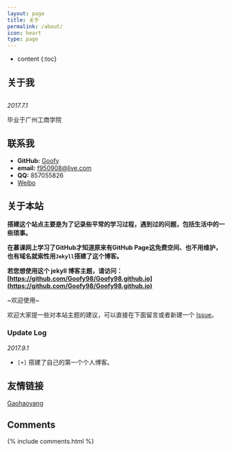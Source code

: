 ```yaml
---
layout: page
title: 关于
permalink: /about/
icon: heart
type: page
---
```


* content
{:toc}

## 关于我

<iframe src="https://githubbadge.appspot.com/gaohaoyang?s=1" style="border: 0;height: 0px;width: 200px;overflow: hidden;" frameBorder="0"></iframe>


*2017.7.1*

毕业于广州工商学院

## 联系我

* **GitHub:**   [Goofy](https://github.com/Goofy98)
* **email:** f950908@live.com
* **QQ:**  857055826
* [Weibo](http://weibo.com/)

## 关于本站

   **搭建这个站点主要是为了记录些平常的学习过程，遇到过的问题，包括生活中的一些琐事。**

**在慕课网上学习了GitHub才知道原来有GitHub Page这免费空间、也不用维护，也有域名就索性用`Jekyll`搭建了这个博客。**


**若您想使用这个 jekyll 博客主题，请访问：[https://github.com/Goofy98/Goofy98.github.io](https://github.com/Goofy98/Goofy98.github.io)**

~欢迎使用~

欢迎大家提一些对本站主题的建议，可以直接在下面留言或者新建一个 [Issue](https://github.com/Goofy98/Goofy98.github.io/issues)。

### Update Log

*2017.9.1*

* `[+]` 搭建了自己的第一个个人博客。

## 友情链接

[Gaohaoyang](https://github.com/Gaohaoyang)

## Comments

{% include comments.html %}
